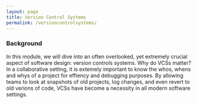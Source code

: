 ```yaml
---
layout: page
title: Version Control Systems
permalink: /versioncontrolsystems/
---
```


### Background 
In this module, we will dive into an often overlooked, yet extremely crucial
  aspect of software design: version controls systems. Why do VCSs matter? In a collaborative setting, 
  it is extemely important to know the whos, whens and whys of a project for effiency and debugging purposes. 
  By allowing teams to look at snapshots of old projects, log changes, and even revert to old verions of code, 
  VCSs have become a necessity in all modern software settings. 






